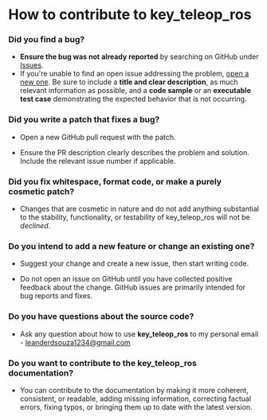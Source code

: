 # How to contribute to key_teleop_ros

### **Did you find a bug?**

* **Ensure the bug was not already reported** by searching on GitHub under [Issues](https://github.com/ldtalent/key_teleop_ros/issues).
* If you're unable to find an open issue addressing the problem, [open a new one](https://github.com/ldtalent/key_teleop_ros/issues/new). Be sure to include a **title and clear description**, as much relevant information as possible, and a **code sample** or an **executable test case** demonstrating the expected behavior that is not occurring.

### **Did you write a patch that fixes a bug?**

* Open a new GitHub pull request with the patch.

* Ensure the PR description clearly describes the problem and solution. Include the relevant issue number if applicable.

### **Did you fix whitespace, format code, or make a purely cosmetic patch?**

* Changes that are cosmetic in nature and do not add anything substantial to the stability, functionality, or testability of key_teleop_ros will not be *declined*.

### **Do you intend to add a new feature or change an existing one?**

* Suggest your change and create a new issue, then start writing code.

* Do not open an issue on GitHub until you have collected positive feedback about the change. GitHub issues are primarily intended for bug reports and fixes.

### **Do you have questions about the source code?**

* Ask any question about how to use **key_teleop_ros** to my personal email - leanderdsouza1234@gmail.com

### **Do you want to contribute to the key_teleop_ros documentation?**

* You can contribute to the documentation by making it more coherent, consistent, or readable, adding missing information, correcting factual errors, fixing typos, or bringing them up to date with the latest version.